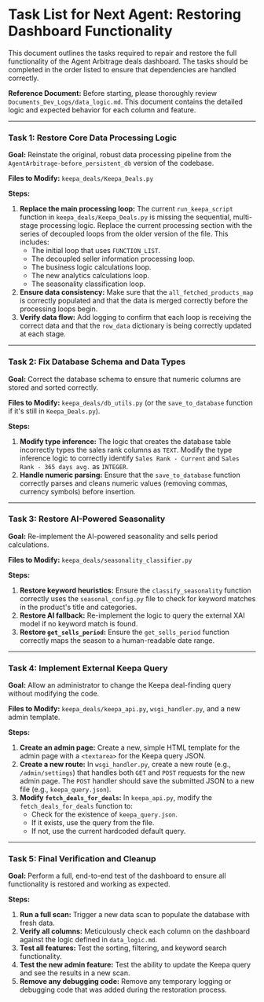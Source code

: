 # Task List for Next Agent: Restoring Dashboard Functionality

This document outlines the tasks required to repair and restore the full functionality of the Agent Arbitrage deals dashboard. The tasks should be completed in the order listed to ensure that dependencies are handled correctly.

**Reference Document:** Before starting, please thoroughly review `Documents_Dev_Logs/data_logic.md`. This document contains the detailed logic and expected behavior for each column and feature.

---

### **Task 1: Restore Core Data Processing Logic**

**Goal:** Reinstate the original, robust data processing pipeline from the `AgentArbitrage-before_persistent_db` version of the codebase.

**Files to Modify:** `keepa_deals/Keepa_Deals.py`

**Steps:**

1.  **Replace the main processing loop:** The current `run_keepa_script` function in `keepa_deals/Keepa_Deals.py` is missing the sequential, multi-stage processing logic. Replace the current processing section with the series of decoupled loops from the older version of the file. This includes:
    *   The initial loop that uses `FUNCTION_LIST`.
    *   The decoupled seller information processing loop.
    *   The business logic calculations loop.
    *   The new analytics calculations loop.
    *   The seasonality classification loop.
2.  **Ensure data consistency:** Make sure that the `all_fetched_products_map` is correctly populated and that the data is merged correctly before the processing loops begin.
3.  **Verify data flow:** Add logging to confirm that each loop is receiving the correct data and that the `row_data` dictionary is being correctly updated at each stage.

---

### **Task 2: Fix Database Schema and Data Types**

**Goal:** Correct the database schema to ensure that numeric columns are stored and sorted correctly.

**Files to Modify:** `keepa_deals/db_utils.py` (or the `save_to_database` function if it's still in `Keepa_Deals.py`).

**Steps:**

1.  **Modify type inference:** The logic that creates the database table incorrectly types the sales rank columns as `TEXT`. Modify the type inference logic to correctly identify `Sales Rank - Current` and `Sales Rank - 365 days avg.` as `INTEGER`.
2.  **Handle numeric parsing:** Ensure that the `save_to_database` function correctly parses and cleans numeric values (removing commas, currency symbols) before insertion.

---

### **Task 3: Restore AI-Powered Seasonality**

**Goal:** Re-implement the AI-powered seasonality and sells period calculations.

**Files to Modify:** `keepa_deals/seasonality_classifier.py`

**Steps:**

1.  **Restore keyword heuristics:** Ensure the `classify_seasonality` function correctly uses the `seasonal_config.py` file to check for keyword matches in the product's title and categories.
2.  **Restore AI fallback:** Re-implement the logic to query the external XAI model if no keyword match is found.
3.  **Restore `get_sells_period`:** Ensure the `get_sells_period` function correctly maps the season to a human-readable date range.

---

### **Task 4: Implement External Keepa Query**

**Goal:** Allow an administrator to change the Keepa deal-finding query without modifying the code.

**Files to Modify:** `keepa_deals/keepa_api.py`, `wsgi_handler.py`, and a new admin template.

**Steps:**

1.  **Create an admin page:** Create a new, simple HTML template for the admin page with a `<textarea>` for the Keepa query JSON.
2.  **Create a new route:** In `wsgi_handler.py`, create a new route (e.g., `/admin/settings`) that handles both `GET` and `POST` requests for the new admin page. The `POST` handler should save the submitted JSON to a new file (e.g., `keepa_query.json`).
3.  **Modify `fetch_deals_for_deals`:** In `keepa_api.py`, modify the `fetch_deals_for_deals` function to:
    *   Check for the existence of `keepa_query.json`.
    *   If it exists, use the query from the file.
    *   If not, use the current hardcoded default query.

---

### **Task 5: Final Verification and Cleanup**

**Goal:** Perform a full, end-to-end test of the dashboard to ensure all functionality is restored and working as expected.

**Steps:**

1.  **Run a full scan:** Trigger a new data scan to populate the database with fresh data.
2.  **Verify all columns:** Meticulously check each column on the dashboard against the logic defined in `data_logic.md`.
3.  **Test all features:** Test the sorting, filtering, and keyword search functionality.
4.  **Test the new admin feature:** Test the ability to update the Keepa query and see the results in a new scan.
5.  **Remove any debugging code:** Remove any temporary logging or debugging code that was added during the restoration process.
